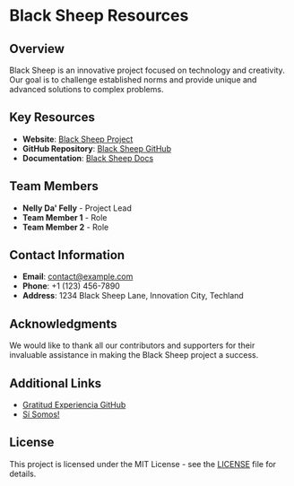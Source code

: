 # Black Sheep Resources

## Overview
Black Sheep is an innovative project focused on technology and creativity. Our goal is to challenge established norms and provide unique and advanced solutions to complex problems.

## Key Resources
- **Website**: [Black Sheep Project](https://www.example.com/black_sheep)
- **GitHub Repository**: [Black Sheep GitHub](https://github.com/nellydafelly/blacksheep)
- **Documentation**: [Black Sheep Docs](https://docs.example.com/blacksheep)

## Team Members
- **Nelly Da' Felly** - Project Lead
- **Team Member 1** - Role
- **Team Member 2** - Role

## Contact Information
- **Email**: contact@example.com
- **Phone**: +1 (123) 456-7890
- **Address**: 1234 Black Sheep Lane, Innovation City, Techland

## Acknowledgments
We would like to thank all our contributors and supporters for their invaluable assistance in making the Black Sheep project a success.

## Additional Links
- [Gratitud Experiencia GitHub](experiencia_github.html)
- [Sí Somos!](si_somos.html)

## License
This project is licensed under the MIT License - see the [LICENSE](LICENSE) file for details.